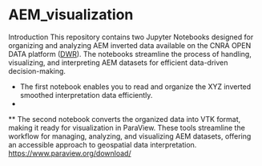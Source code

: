 # AEM_visualization
Introduction This repository contains two Jupyter Notebooks designed for organizing and analyzing AEM inverted data available on the CNRA OPEN DATA platform ([DWR](https://data.cnra.ca.gov/dataset/aem)). The notebooks streamline the process of handling, visualizing, and interpreting AEM datasets for efficient data-driven decision-making.
 * The first notebook enables you to read and organize the XYZ inverted smoothed interpretation data efficiently.
 * 
 ** The second notebook converts the organized data into VTK format, making it ready for visualization in ParaView.
These tools streamline the workflow for managing, analyzing, and visualizing AEM datasets, offering an accessible approach to geospatial data interpretation.
https://www.paraview.org/download/


